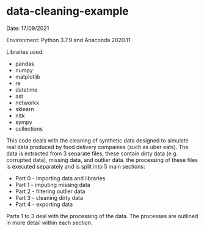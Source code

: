 # data-cleaning-example
Date: 17/09/2021

Environment: Python 3.7.9 and Anaconda 2020.11

Libraries used:
 * pandas
 * numpy
 * matplotlib
 * re
 * datetime
 * ast
 * networkx
 * sklearn
 * nltk
 * sympy
 * collections


This code deals with the cleaning of synthetic data designed to simulate real data produced by food delivery companies (such as uber eats). The data is extracted from 3 separate files, these contain dirty data (e.g. corrupted data), missing data, and outlier data. the processing of these files is executed separately and is split into 5 main sections:

 * Part 0 - importing data and libraries
 * Part 1 - imputing missing data 
 * Part 2 - filtering outlier data
 * Part 3 - cleaning dirty data
 * Part 4 - exporting data
 
 Parts 1 to 3 deal with the processing of the data. The processes are outlined in more detail within each section.
